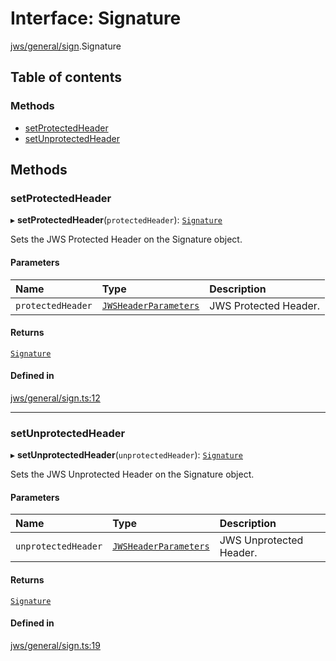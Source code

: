 # Interface: Signature

[jws/general/sign](../modules/jws_general_sign.md).Signature

## Table of contents

### Methods

- [setProtectedHeader](jws_general_sign.Signature.md#setprotectedheader)
- [setUnprotectedHeader](jws_general_sign.Signature.md#setunprotectedheader)

## Methods

### setProtectedHeader

▸ **setProtectedHeader**(`protectedHeader`): [`Signature`](jws_general_sign.Signature.md)

Sets the JWS Protected Header on the Signature object.

#### Parameters

| Name | Type | Description |
| :------ | :------ | :------ |
| `protectedHeader` | [`JWSHeaderParameters`](types.JWSHeaderParameters.md) | JWS Protected Header. |

#### Returns

[`Signature`](jws_general_sign.Signature.md)

#### Defined in

[jws/general/sign.ts:12](https://github.com/panva/jose/blob/v3.15.0/src/jws/general/sign.ts#L12)

___

### setUnprotectedHeader

▸ **setUnprotectedHeader**(`unprotectedHeader`): [`Signature`](jws_general_sign.Signature.md)

Sets the JWS Unprotected Header on the Signature object.

#### Parameters

| Name | Type | Description |
| :------ | :------ | :------ |
| `unprotectedHeader` | [`JWSHeaderParameters`](types.JWSHeaderParameters.md) | JWS Unprotected Header. |

#### Returns

[`Signature`](jws_general_sign.Signature.md)

#### Defined in

[jws/general/sign.ts:19](https://github.com/panva/jose/blob/v3.15.0/src/jws/general/sign.ts#L19)
